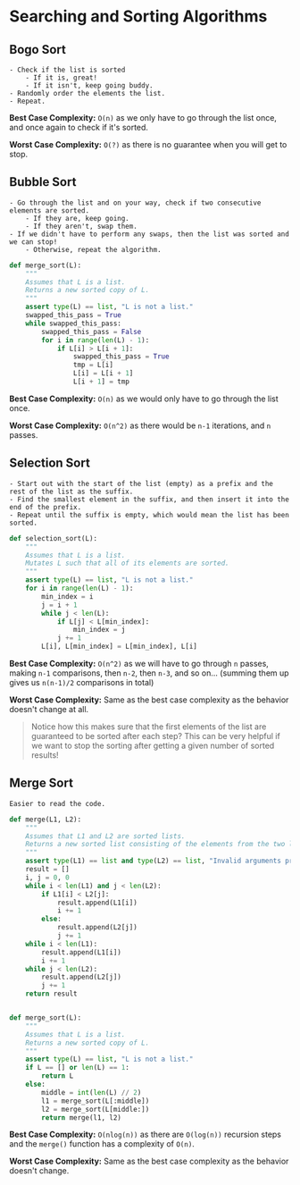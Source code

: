 # Searching and Sorting Algorithms
## Bogo Sort
```
- Check if the list is sorted
    - If it is, great!
    - If it isn't, keep going buddy.
- Randomly order the elements the list.
- Repeat.
```
**Best Case Complexity:** `O(n)` as we only have to go through the list once, and once again to check if it's sorted.

**Worst Case Complexity:** `O(?)` as there is no guarantee when you will get to stop.

## Bubble Sort
```
- Go through the list and on your way, check if two consecutive elements are sorted.
    - If they are, keep going.
    - If they aren't, swap them.
- If we didn't have to perform any swaps, then the list was sorted and we can stop!
    - Otherwise, repeat the algorithm.
```

```python
def merge_sort(L):
    """
    Assumes that L is a list.
    Returns a new sorted copy of L.
    """
    assert type(L) == list, "L is not a list."
    swapped_this_pass = True
    while swapped_this_pass:
        swapped_this_pass = False
        for i in range(len(L) - 1):
            if L[i] > L[i + 1]:
                swapped_this_pass = True
                tmp = L[i]
                L[i] = L[i + 1]
                L[i + 1] = tmp
```

**Best Case Complexity:** `O(n)` as we would only have to go through the list once.

**Worst Case Complexity:** `O(n^2)` as there would be `n-1` iterations, and `n` passes.

## Selection Sort
```
- Start out with the start of the list (empty) as a prefix and the rest of the list as the suffix.
- Find the smallest element in the suffix, and then insert it into the end of the prefix.
- Repeat until the suffix is empty, which would mean the list has been sorted.
```

```python
def selection_sort(L):
    """
    Assumes that L is a list.
    Mutates L such that all of its elements are sorted.
    """
    assert type(L) == list, "L is not a list."
    for i in range(len(L) - 1):
        min_index = i
        j = i + 1
        while j < len(L):
            if L[j] < L[min_index]:
                min_index = j
            j += 1
        L[i], L[min_index] = L[min_index], L[i]
```

**Best Case Complexity:** `O(n^2)` as we will have to go through `n` passes, making `n-1` comparisons, then `n-2`, then `n-3`, and so on... (summing them up gives us `n(n-1)/2` comparisons in total)

**Worst Case Complexity:** Same as the best case complexity as the behavior doesn't change at all.

> Notice how this makes sure that the first elements of the list are guaranteed to be sorted after each step? This can be very helpful if we want to stop the sorting after getting a given number of sorted results!

## Merge Sort
```
Easier to read the code.
```

```python
def merge(L1, L2):
    """
    Assumes that L1 and L2 are sorted lists.
    Returns a new sorted list consisting of the elements from the two lists.
    """
    assert type(L1) == list and type(L2) == list, "Invalid arguments provided."
    result = []
    i, j = 0, 0
    while i < len(L1) and j < len(L2):
        if L1[i] < L2[j]:
            result.append(L1[i])
            i += 1
        else:
            result.append(L2[j])
            j += 1
    while i < len(L1):
        result.append(L1[i])
        i += 1
    while j < len(L2):
        result.append(L2[j])
        j += 1
    return result


def merge_sort(L):
    """
    Assumes that L is a list.
    Returns a new sorted copy of L.
    """
    assert type(L) == list, "L is not a list."
    if L == [] or len(L) == 1:
        return L
    else:
        middle = int(len(L) // 2)
        l1 = merge_sort(L[:middle])
        l2 = merge_sort(L[middle:])
        return merge(l1, l2)
```

**Best Case Complexity:** `O(nlog(n))` as there are `O(log(n))` recursion steps and the `merge()` function has a complexity of  `O(n)`.

**Worst Case Complexity:** Same as the best case complexity as the behavior doesn't change.
